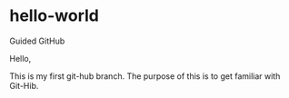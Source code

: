 # hello-world
Guided GitHub 

Hello, 

This is my first git-hub branch. The purpose of this is to get familiar with Git-Hib.

